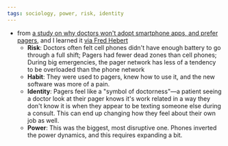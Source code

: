 ```yaml
---
tags: sociology, power, risk, identity
---
```


- from [a study on why doctors won't adopt smartphone apps, and prefer pagers](https://www.npr.org/transcripts/1197955913), and I learned it [via Fred Hebert](https://ferd.ca/notes/rhip-doctors-and-pagers.html)
	- **Risk**: Doctors often felt cell phones didn't have enough battery to go through a full shift; Pagers had fewer dead zones than cell phones; During big emergencies, the pager network has less of a tendency to be overloaded than the phone network
	- **Habit**: They were used to pagers, knew how to use it, and the new software was more of a pain.
	- **Identity**: Pagers feel like a "symbol of doctorness"—a patient seeing a doctor look at their pager knows it's work related in a way they don't know it is when they appear to be texting someone else during a consult. This can end up changing how they feel about their own job as well.
	- **Power**: This was the biggest, most disruptive one. Phones inverted the power dynamics, and this requires expanding a bit.